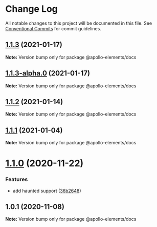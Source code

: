 # Change Log

All notable changes to this project will be documented in this file.
See [Conventional Commits](https://conventionalcommits.org) for commit guidelines.

## [1.1.3](https://github.com/apollo-elements/apollo-elements/compare/@apollo-elements/docs@1.1.2...@apollo-elements/docs@1.1.3) (2021-01-17)

**Note:** Version bump only for package @apollo-elements/docs





## [1.1.3-alpha.0](https://github.com/apollo-elements/apollo-elements/compare/@apollo-elements/docs@1.1.2...@apollo-elements/docs@1.1.3-alpha.0) (2021-01-17)

**Note:** Version bump only for package @apollo-elements/docs





## [1.1.2](https://github.com/apollo-elements/apollo-elements/compare/@apollo-elements/docs@1.1.1...@apollo-elements/docs@1.1.2) (2021-01-14)

**Note:** Version bump only for package @apollo-elements/docs





## [1.1.1](https://github.com/apollo-elements/apollo-elements/compare/@apollo-elements/docs@1.1.0...@apollo-elements/docs@1.1.1) (2021-01-04)

**Note:** Version bump only for package @apollo-elements/docs





# [1.1.0](https://github.com/apollo-elements/apollo-elements/compare/@apollo-elements/docs@1.0.1...@apollo-elements/docs@1.1.0) (2020-11-22)


### Features

* add haunted support ([36b2648](https://github.com/apollo-elements/apollo-elements/commit/36b2648bf0f4ff096d9d21036fa7805d5909fa1a))





## 1.0.1 (2020-11-08)

**Note:** Version bump only for package @apollo-elements/docs

